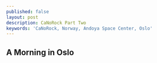 ```yaml
---
published: false
layout: post
description: CaNoRock Part Two
keywords: 'CaNoRock, Norway, Andoya Space Center, Oslo'
---
```

## A Morning in Oslo
